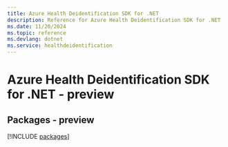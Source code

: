 ```yaml
---
title: Azure Health Deidentification SDK for .NET
description: Reference for Azure Health Deidentification SDK for .NET
ms.date: 11/20/2024
ms.topic: reference
ms.devlang: dotnet
ms.service: healthdeidentification
---
```

# Azure Health Deidentification SDK for .NET - preview
## Packages - preview
[!INCLUDE [packages](health-deidentification-index.md)]